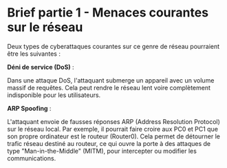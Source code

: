 ﻿# Brief partie 1 - Menaces courantes sur le réseau

Deux types de cyberattaques courantes sur ce genre de réseau pourraient être les suivantes : 

**Déni de service (DoS)** :

Dans une attaque DoS, l'attaquant submerge un appareil avec un volume massif de requêtes. Cela peut rendre le réseau lent voire complètement indisponible pour les utilisateurs.

**ARP Spoofing** :

L'attaquant envoie de fausses réponses ARP (Address Resolution Protocol) sur le réseau local. Par exemple, il pourrait faire croire aux PC0 et PC1 que son propre ordinateur est le routeur (Router0). Cela permet de détourner le trafic réseau destiné au routeur, ce qui ouvre la porte à des attaques de type "Man-in-the-Middle" (MITM), pour intercepter ou modifier les communications.
